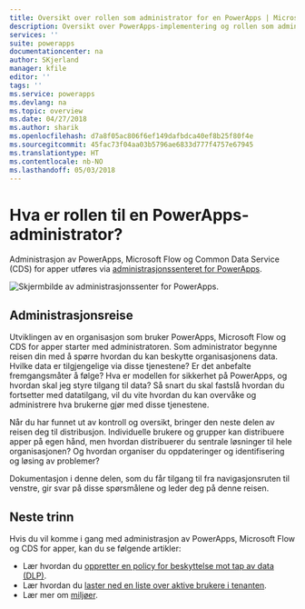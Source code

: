 ```yaml
---
title: Oversikt over rollen som administrator for en PowerApps | Microsoft Docs
description: Oversikt over PowerApps-implementering og rollen som administrator for PowerApps
services: ''
suite: powerapps
documentationcenter: na
author: SKjerland
manager: kfile
editor: ''
tags: ''
ms.service: powerapps
ms.devlang: na
ms.topic: overview
ms.date: 04/27/2018
ms.author: sharik
ms.openlocfilehash: d7a8f05ac806f6ef149dafbdca40ef8b25f80f4e
ms.sourcegitcommit: 45fac73f04aa03b5796ae6833d777f4757e67945
ms.translationtype: HT
ms.contentlocale: nb-NO
ms.lasthandoff: 05/03/2018
---
```

# <a name="whats-the-role-of-a-powerapps-administrator"></a>Hva er rollen til en PowerApps-administrator?
Administrasjon av PowerApps, Microsoft Flow og Common Data Service (CDS) for apper utføres via [administrasjonssenteret for PowerApps](https://admin.powerapps.com).

![Skjermbilde av administrasjonssenter for PowerApps.](./media/index/admin-center.png)

## <a name="administration-journey"></a>Administrasjonsreise
Utviklingen av en organisasjon som bruker PowerApps, Microsoft Flow og CDS for apper starter med administratoren. Som administrator begynne reisen din med å spørre hvordan du kan beskytte organisasjonens data. Hvilke data er tilgjengelige via disse tjenestene? Er det anbefalte fremgangsmåter å følge? Hva er modellen for sikkerhet på PowerApps, og hvordan skal jeg styre tilgang til data? Så snart du skal fastslå hvordan du fortsetter med datatilgang, vil du vite hvordan du kan overvåke og administrere hva brukerne gjør med disse tjenestene.

Når du har funnet ut av kontroll og oversikt, bringer den neste delen av reisen deg til distribusjon. Individuelle brukere og grupper kan distribuere apper på egen hånd, men hvordan distribuerer du sentrale løsninger til hele organisasjonen? Og hvordan organiser du oppdateringer og identifisering og løsing av problemer?

Dokumentasjon i denne delen, som du får tilgang til fra navigasjonsruten til venstre, gir svar på disse spørsmålene og leder deg på denne reisen.

## <a name="next-steps"></a>Neste trinn
Hvis du vil komme i gang med administrasjon av PowerApps, Microsoft Flow og CDS for apper, kan du se følgende artikler:
* Lær hvordan du [oppretter en policy for beskyttelse mot tap av data (DLP)](create-dlp-policy.md).
* Lær hvordan du [laster ned en liste over aktive brukere i tenanten](admin-view-user-licenses.md).
* Lær mer om [miljøer](environments-overview.md).
